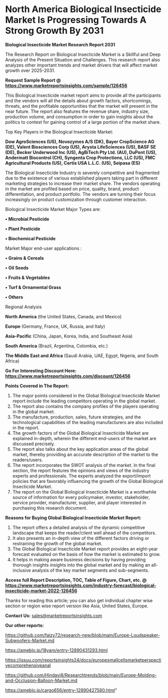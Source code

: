 # North America Biological Insecticide Market Is Progressing Towards A Strong Growth By 2031

<strong>Biological Insecticide Market Research Report 2031</strong>

The Research Report on Biological Insecticide Market is a Skillful and Deep Analysis of the Present Situation and Challenges. This research report also analyzes other important trends and market drivers that will affect market growth over 2025-2031.

<strong>Request Sample Report @ <a href=https://www.marketreportsinsights.com/sample/126456>https://www.marketreportsinsights.com/sample/126456</a></strong>

This Biological Insecticide market report aims to provide all the participants and the vendors will all the details about growth factors, shortcomings, threats, and the profitable opportunities that the market will present in the near future. The report also features the revenue share, industry size, production volume, and consumption in order to gain insights about the politics to contest for gaining control of a large portion of the market share.

Top Key Players in the Biological Insecticide Market:

<strong>Dow AgroSciences (US), Novozymes A/S (DK), Bayer CropScience AG (DE), Valent Biosciences Corp (US), Arysta LifeSciences (US), BASF SE (DE), Becker Underwood Inc (US), AgBiTech Pty Ltd. (AU), DuPont (US), Andermatt Biocontrol (CH), Syngenta Crop Protections, LLC (US), FMC Agricultural Products (US), Certis USA L.L.C. (US), Seipasa (ES)</strong>

The Biological Insecticide Industry is severely competitive and fragmented due to the existence of various established players taking part in different marketing strategies to increase their market share. The vendors operating in the market are profiled based on price, quality, brand, product differentiation, and product portfolio. The vendors are turning their focus increasingly on product customization through customer interaction.

Biological Insecticide Market Major Types are:

<strong>• Microbial Pesticide

• Plant Pesticide

• Biochemical Pesticide</strong>

Market Major end-user applications :

<strong>• Grains & Cereals

• Oil Seeds

• Fruits & Vegetables

• Turf & Ornamental Grass

• Others</strong>

Regional Analysis

</u><strong><b>North America</b></strong> (the United States, Canada, and Mexico)

<strong><b>Europe </b></strong>(Germany, France, UK, Russia, and Italy)

<strong><b>Asia-Pacific</b></strong> (China, Japan, Korea, India, and Southeast Asia)

<strong><b>South America</b></strong> (Brazil, Argentina, Colombia, etc.)

<strong><b>The Middle East and Africa</b></strong> (Saudi Arabia, UAE, Egypt, Nigeria, and South Africa)

<strong>Go For Interesting Discount Here: <a href=https://www.marketreportsinsights.com/discount/126456>https://www.marketreportsinsights.com/discount/126456</a></strong>

<strong>Points Covered in The Report:</strong>
<ol>
  <li>The major points considered in the Global Biological Insecticide Market report include the leading competitors operating in the global market.</li>
  <li>The report also contains the company profiles of the players operating in the global market.</li>
  <li>The manufacture, production, sales, future strategies, and the technological capabilities of the leading manufacturers are also included in the report.</li>
  <li>The growth factors of the Global Biological Insecticide Market are explained in-depth, wherein the different end-users of the market are discussed precisely.</li>
  <li>The report also talks about the key application areas of the global market, thereby providing an accurate description of the market to the readers/users.</li>
  <li>The report incorporates the SWOT analysis of the market. In the final section, the report features the opinions and views of the industry experts and professionals. The experts analyzed the export/import policies that are favorably influencing the growth of the Global Biological Insecticide Market.</li>
  <li>The report on the Global Biological Insecticide Market is a worthwhile source of information for every policymaker, investor, stakeholder, service provider, manufacturer, supplier, and player interested in purchasing this research document.</li>
</ol>
<strong>Reasons for Buying Global Biological Insecticide Market Report:</strong>

<ol>
  <li>The report offers a detailed analysis of the dynamic competitive landscape that keeps the reader/client well ahead of the competitors.</li>
  <li>It also presents an in-depth view of the different factors driving or restraining the growth of the global market.</li>
  <li>The Global Biological Insecticide Market report provides an eight-year forecast evaluated on the basis of how the market is estimated to grow.</li>
  <li>It helps in making aware business decisions by having providing thorough insights insights into the global market and by making an all-inclusive analysis of the key market segments and sub-segments.</li>
</ol>
<strong>Access full Report Description, TOC, Table of Figure, Chart, etc. @ <a href=https://www.marketreportsinsights.com/industry-forecast/biological-insecticide-market-2022-126456>https://www.marketreportsinsights.com/industry-forecast/biological-insecticide-market-2022-126456</a></strong>


Thanks for reading this article; you can also get individual chapter wise section or region wise report version like Asia, United States, Europe.

<strong>Contact Us:</strong>
sales@marketreportsinsights.com

<strong>Our other reports:</strong>

<a href=https://github.com/faizy72/research-new/blob/main/Europe-Loudspeaker-Subwoofers-Market.md>https://github.com/faizy72/research-new/blob/main/Europe-Loudspeaker-Subwoofers-Market.md</a>

<a href=https://ameblo.jp/18yam/entry-12890431293.html>https://ameblo.jp/18yam/entry-12890431293.html</a>

<a href=https://issuu.com/reportsinsights24/docs/europesmallcellsmarketperspectivecomprehensiveanal>https://issuu.com/reportsinsights24/docs/europesmallcellsmarketperspectivecomprehensiveanal</a>

<a href=https://github.com/Hindavi8/Researchtrends/blob/main/Europe-Molding-and-Occlusion-Balloon-Market.md>https://github.com/Hindavi8/Researchtrends/blob/main/Europe-Molding-and-Occlusion-Balloon-Market.md</a>

<a href=https://ameblo.jp/cargo656/entry-12890427580.html>https://ameblo.jp/cargo656/entry-12890427580.html</a>"
